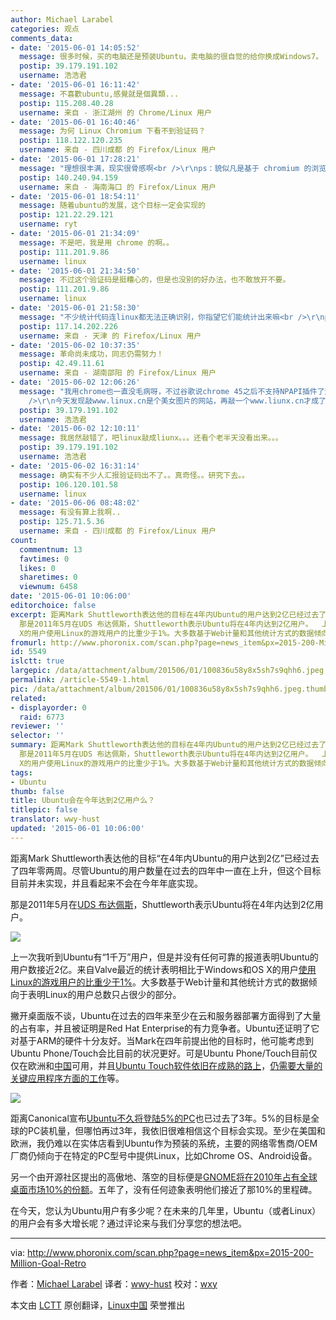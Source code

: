 ```yaml
---
author: Michael Larabel
categories: 观点
comments_data:
- date: '2015-06-01 14:05:52'
  message: 很多时候，买的电脑还是预装Ubuntu，卖电脑的很自觉的给你换成Windows7。
  postip: 39.179.191.102
  username: 浩浩君
- date: '2015-06-01 16:11:42'
  message: 不喜歡ubuntu,感覺就是個異類...
  postip: 115.208.40.28
  username: 来自 - 浙江湖州 的 Chrome/Linux 用户
- date: '2015-06-01 16:40:46'
  message: 为何 Linux Chromium 下看不到验证码？
  postip: 118.122.120.235
  username: 来自 - 四川成都 的 Firefox/Linux 用户
- date: '2015-06-01 17:28:21'
  message: "理想很丰满，现实很骨感啊<br />\r\nps：貌似凡是基于 chromium 的浏览器都显示不了验证码啊"
  postip: 140.240.94.159
  username: 来自 - 海南海口 的 Firefox/Linux 用户
- date: '2015-06-01 18:54:11'
  message: 随着ubuntu的发展，这个目标一定会实现的
  postip: 121.22.29.121
  username: ryt
- date: '2015-06-01 21:34:09'
  message: 不是吧，我是用 chrome 的啊。。
  postip: 111.201.9.86
  username: linux
- date: '2015-06-01 21:34:50'
  message: 不过这个验证码是挺糟心的，但是也没别的好办法，也不敢放开不要。
  postip: 111.201.9.86
  username: linux
- date: '2015-06-01 21:58:30'
  message: "不少统计代码连linux都无法正确识别，你指望它们能统计出来嘛<br />\r\nps为啥我连验证码都显示不出来，只好换个试试了"
  postip: 117.14.202.226
  username: 来自 - 天津 的 Firefox/Linux 用户
- date: '2015-06-02 10:37:35'
  message: 革命尚未成功，同志仍需努力！
  postip: 42.49.11.61
  username: 来自 - 湖南邵阳 的 Firefox/Linux 用户
- date: '2015-06-02 12:06:26'
  message: "我用chrome也一直没毛病呀，不过谷歌说chrome 45之后不支持NPAPI插件了这点还是有点小担心，百度网盘、115网盘之类的都需要这种插件呢。<br
    />\r\n今天发现敲www.linux.cn是个美女图片的网站，再敲一个www.liunx.cn才成了linux.cn。这是DNS抽风呢，还是。。。"
  postip: 39.179.191.102
  username: 浩浩君
- date: '2015-06-02 12:10:11'
  message: 我居然敲错了，吧linux敲成liunx。。。还看个老半天没看出来。。。
  postip: 39.179.191.102
  username: 浩浩君
- date: '2015-06-02 16:31:14'
  message: 确实有不少人汇报验证码出不了。。真奇怪。。研究下去。。
  postip: 106.120.101.58
  username: linux
- date: '2015-06-06 08:48:02'
  message: 有没有算上我啊..
  postip: 125.71.5.36
  username: 来自 - 四川成都 的 Firefox/Linux 用户
count:
  commentnum: 13
  favtimes: 0
  likes: 0
  sharetimes: 0
  viewnum: 6458
date: '2015-06-01 10:06:00'
editorchoice: false
excerpt: 距离Mark Shuttleworth表达他的目标在4年内Ubuntu的用户达到2亿已经过去了四年零两周。尽管Ubuntu的用户数量在过去的四年中一直在上升，但这个目标目前并未实现，并且看起来不会在今年年底实现。
  那是2011年5月在UDS 布达佩斯，Shuttleworth表示Ubuntu将在4年内达到2亿用户。  上一次我听到Ubuntu有1千万用户，但是并没有任何可靠的报道表明Ubuntu的用户数接近2亿。来自Valve最近的统计表明相比于Windows和OS
  X的用户使用Linux的游戏用户的比重少于1%。大多数基于Web计量和其他统计方式的数据倾向于表明Linux的用户总数只占很少的部分。
fromurl: http://www.phoronix.com/scan.php?page=news_item&px=2015-200-Million-Goal-Retro
id: 5549
islctt: true
largepic: /data/attachment/album/201506/01/100836u58y8x5sh7s9qhh6.jpeg
permalink: /article-5549-1.html
pic: /data/attachment/album/201506/01/100836u58y8x5sh7s9qhh6.jpeg.thumb.jpg
related:
- displayorder: 0
  raid: 6773
reviewer: ''
selector: ''
summary: 距离Mark Shuttleworth表达他的目标在4年内Ubuntu的用户达到2亿已经过去了四年零两周。尽管Ubuntu的用户数量在过去的四年中一直在上升，但这个目标目前并未实现，并且看起来不会在今年年底实现。
  那是2011年5月在UDS 布达佩斯，Shuttleworth表示Ubuntu将在4年内达到2亿用户。  上一次我听到Ubuntu有1千万用户，但是并没有任何可靠的报道表明Ubuntu的用户数接近2亿。来自Valve最近的统计表明相比于Windows和OS
  X的用户使用Linux的游戏用户的比重少于1%。大多数基于Web计量和其他统计方式的数据倾向于表明Linux的用户总数只占很少的部分。
tags:
- Ubuntu
thumb: false
title: Ubuntu会在今年达到2亿用户么？
titlepic: false
translator: wwy-hust
updated: '2015-06-01 10:06:00'
---
```


距离Mark Shuttleworth表达他的目标“在4年内Ubuntu的用户达到2亿”已经过去了四年零两周。尽管Ubuntu的用户数量在过去的四年中一直在上升，但这个目标目前并未实现，并且看起来不会在今年年底实现。


那是2011年5月在[UDS 布达佩斯](http://www.phoronix.com/vr.php?view=16002)，Shuttleworth表示Ubuntu将在4年内达到2亿用户。


![](/data/attachment/album/201506/01/100836u58y8x5sh7s9qhh6.jpeg)


上一次我听到Ubuntu有“1千万”用户，但是并没有任何可靠的报道表明Ubuntu的用户数接近2亿。来自Valve最近的统计表明相比于Windows和OS X的用户[使用Linux的游戏用户的比重少于1%](http://www.phoronix.com/scan.php?page=news_item&px=Steam-April-2015-1-Drop)。大多数基于Web计量和其他统计方式的数据倾向于表明Linux的用户总数只占很少的部分。


撇开桌面版不谈，Ubuntu在过去的四年来至少在云和服务器部署方面得到了大量的占有率，并且被证明是Red Hat Enterprise的有力竞争者。Ubuntu还证明了它对基于ARM的硬件十分友好。当Mark在四年前提出他的目标时，他可能考虑到Ubuntu Phone/Touch会比目前的状况更好。可是Ubuntu Phone/Touch目前仅仅在欧洲和[中国](http://www.phoronix.com/scan.php?page=news_item&px=Ubuntu-MX4-In-China)可用，并且[Ubuntu Touch软件依旧在成熟的路上](http://www.phoronix.com/scan.php?page=news_item&px=Ubuntu-Calculator-Reboot)，[仍需要大量的关键应用程序方面的工作](http://www.phoronix.com/scan.php?page=news_item&px=MTgzOTM)等。


![](/data/attachment/album/201506/01/100849cl52hmh3kwz25p5w.jpeg)


距离Canonical宣布[Ubuntu不久将登陆5%的PC](http://www.phoronix.com/scan.php?page=news_item&px=MTA5ODM)也已过去了3年。5%的目标是全球的PC装机量，但哪怕再过3年，我依旧很难相信这个目标会实现。至少在美国和欧洲，我仍难以在实体店看到Ubuntu作为预装的系统，主要的网络零售商/OEM厂商仍倾向于在特定的PC型号中提供Linux，比如Chrome OS、Android设备。


另一个由开源社区提出的高傲地、落空的目标便是[GNOME将在2010年占有全球桌面市场10%的份额](https://www.phoronix.com/scan.php?page=news_item&px=Nzg1Mw)。五年了，没有任何迹象表明他们接近了那10%的里程碑。


在今天，您认为Ubuntu用户有多少呢？在未来的几年里，Ubuntu（或者Linux）的用户会有多大增长呢？通过评论来与我们分享您的想法吧。




---


via: <http://www.phoronix.com/scan.php?page=news_item&px=2015-200-Million-Goal-Retro>


作者：[Michael Larabel](http://www.michaellarabel.com/) 译者：[wwy-hust](https://github.com/wwy-hust) 校对：[wxy](https://github.com/wxy)


本文由 [LCTT](https://github.com/LCTT/TranslateProject) 原创翻译，[Linux中国](https://linux.cn/) 荣誉推出